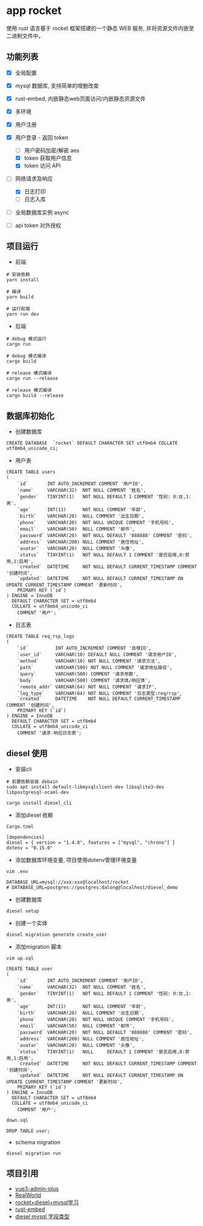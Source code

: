 # app rocket
使用 rust 语言基于 rocket 框架搭建的一个静态 WEB 服务, 并将资源文件内嵌至二进制文件中。

## 功能列表
- [x] 全局配置
- [x] mysql 数据库, 支持简单的增删改查
- [x] rust-embed, 内嵌静态web页面访问/内嵌静态资源文件
- [x] 多环境
- [x] 用户注册
- [x] 用户登录 - 返回 token
  - [ ] 用户密码加密/解密 aes
  - [x] token 获取用户信息
  - [x] token 访问 API
- [ ] 网络请求及响应
  - [x] 日志打印
  - [ ] 日志入库
- [ ] 全局数据库实例 async
- [ ] api token 对外授权


## 项目运行
- 前端
```shell
# 安装依赖
yarn install

# 编译
yarn build

# 运行前端
yarn run dev
```
- 后端
```shell
# debug 模式运行
cargo run

# debug 模式编译
cargo build

# release 模式编译
cargo run --release

# release 模式编译
cargo build --release
```


## 数据库初始化
- 创建数据库

```mysql
CREATE DATABASE  `rocket` DEFAULT CHARACTER SET utf8mb4 COLLATE utf8mb4_unicode_ci;
```

- 用户表
```
CREATE TABLE users
(
    `id`       INT AUTO_INCREMENT COMMENT '用户ID',
    `name`     VARCHAR(32)  NOT NULL COMMENT '姓名',
    `gender`   TINYINT(1)   NOT NULL DEFAULT 1 COMMENT '性别: 0:女,1:男',
    `age`      INT(11)      NOT NULL COMMENT '年龄',
    `birth`    VARCHAR(20)  NULL COMMENT '出生日期',
    `phone`    VARCHAR(20)  NOT NULL UNIQUE COMMENT '手机号码',
    `email`    VARCHAR(50)  NULL COMMENT '邮件',
    `password` VARCHAR(20)  NOT NULL DEFAULT '888888' COMMENT '密码',
    `address`  VARCHAR(200) NULL COMMENT '居住地址',
    `avatar`   VARCHAR(20)  NULL COMMENT '头像',
    `status`   TINYINT(1)   NOT NULL DEFAULT 1 COMMENT '是否启用,0:禁用,1:启用',
    `created`  DATETIME     NOT NULL DEFAULT CURRENT_TIMESTAMP COMMENT '创建时间',
    `updated`  DATETIME     NOT NULL DEFAULT CURRENT_TIMESTAMP ON UPDATE CURRENT_TIMESTAMP COMMENT '更新时间',
    PRIMARY KEY (`id`)
) ENGINE = InnoDB
  DEFAULT CHARACTER SET = utf8mb4
  COLLATE = utf8mb4_unicode_ci
    COMMENT '用户';
```

- 日志表
```mysql
CREATE TABLE req_rsp_logs
(
    `id`          INT AUTO_INCREMENT COMMENT '自增ID',
    `user_id`     VARCHAR(10) DEFAULT NULL COMMENT '请求用户ID',
    `method`      VARCHAR(10) NOT NULL COMMENT '请求方法',
    `path`        VARCHAR(500) NOT NULL COMMENT '请求地址路径',
    `query`       VARCHAR(500) COMMENT '请求参数',
    `body`        VARCHAR(500) COMMENT '请求体/响应体',
    `remote_addr` VARCHAR(64) NOT NULL COMMENT '请求IP',
    `log_type`    VARCHAR(64) NOT NULL COMMENT '日志类型:req/rsp',
    `created`     DATETIME    NOT NULL DEFAULT CURRENT_TIMESTAMP COMMENT '创建时间',
    PRIMARY KEY (`id`)
) ENGINE = InnoDB
  DEFAULT CHARACTER SET = utf8mb4
  COLLATE = utf8mb4_unicode_ci
    COMMENT '请求-响应日志表';
```

## diesel 使用
- 安装cli
```shell
# 前置依赖安装 debain
sudo apt install default-libmysqlclient-dev libsqlite3-dev libpostgresql-ocaml-dev

cargo install diesel_cli
```
- 添加diesel 依赖
```
Cargo.toml
 
[dependencies]
diesel = { version = "1.4.8", features = ["mysql", "chrono"] }
dotenv = "0.15.0"
```
- 添加数据库环境变量, 项目使用dotenv管理环境变量
```
vim .env

DATABASE_URL=mysql://xxx:xxx@localhost/rocket
# DATABASE_URL=postgres://postgres:dalong@localhost/diesel_demo
```
- 创建数据库
```
diesel setup
```
- 创建一个实体
```
diesel migration generate create_user
```
- 添加migration 脚本
```
vim up.sql

CREATE TABLE user
(
    `id`       INT AUTO_INCREMENT COMMENT '用户ID',
    `name`     VARCHAR(32)  NOT NULL COMMENT '姓名',
    `gender`   TINYINT(1)   NOT NULL DEFAULT 1 COMMENT '性别: 0:女,1:男',
    `age`      INT(11)      NOT NULL COMMENT '年龄',
    `birth`    VARCHAR(20)  NULL COMMENT '出生日期',
    `phone`    VARCHAR(20)  NOT NULL UNIQUE COMMENT '手机号码',
    `email`    VARCHAR(50)  NULL COMMENT '邮件',
    `password` VARCHAR(20)  NOT NULL DEFAULT '888888' COMMENT '密码',
    `address`  VARCHAR(200) NULL COMMENT '居住地址',
    `avatar`   VARCHAR(20)  NULL COMMENT '头像',
    `status`   TINYINT(1)   NULL     DEFAULT 1 COMMENT '是否启用,0:禁用,1:启用',
    `created`  DATETIME     NOT NULL DEFAULT CURRENT_TIMESTAMP COMMENT '创建时间',
    `updated`  DATETIME     NOT NULL DEFAULT CURRENT_TIMESTAMP ON UPDATE CURRENT_TIMESTAMP COMMENT '更新时间',
    PRIMARY KEY (`id`)
) ENGINE = InnoDB
  DEFAULT CHARACTER SET = utf8mb4
  COLLATE = utf8mb4_unicode_ci
    COMMENT '用户';
```
```
down.sql

DROP TABLE user;
```
- schema migration
```shell
diesel migration run
```

## 项目引用
- [vue3-admin-plus](https://github.com/jzfai/vue3-admin-plus)
- [RealWorld](https://github.com/gothinkster/realworld)
- [rocket+diesel+mysql学习](https://www.jianshu.com/p/95452dbe343b)
- [rust-embed](https://github.com/pyrossh/rust-embed)
- [diesel mysql 字段类型](https://docs.rs/diesel/latest/diesel/sql_types/index.html)


